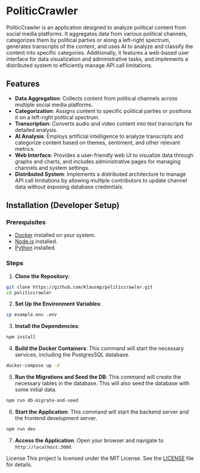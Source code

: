 # PoliticCrawler

PoliticCrawler is an application designed to analyze political content from social media platforms.
It aggregates data
from various political channels, categorizes them by political parties or along a left-right spectrum, generates
transcripts of the content, and uses AI to analyze and classify the content into specific categories.
Additionally,
it features a web-based user interface for data visualization and administrative tasks, and implements a distributed
system to efficiently manage API call limitations.

## Features
- **Data Aggregation**: Collects content from political channels across multiple social media platforms.
- **Categorization**: Assigns content to specific political parties or positions it on a left-right political spectrum.
- **Transcription**: Converts audio and video content into text transcripts for detailed analysis.
- **AI Analysis**: Employs artificial intelligence to analyze transcripts and categorize content based on themes,
  sentiment, and other relevant metrics.
- **Web Interface**: Provides a user-friendly web UI to visualize data through graphs and charts, and includes
  administrative pages for managing channels and system settings.
- **Distributed System**: Implements a distributed architecture to manage API call limitations by allowing multiple
  contributors to update channel data without exposing database credentials.

## Installation (Developer Setup)

### Prerequisites

- [Docker](https://www.docker.com/) installed on your system.
- [Node.js](https://nodejs.org/) installed.
- [Python](https://www.python.org/) installed.

### Steps

1. **Clone the Repository**:

```bash
git clone https://github.com/Klausmp/politiccrawler.git
cd politiccrawler
```

2. **Set Up the Environment Variables**:

```bash
cp example.env .env
```

3. **Install the Dependencies**:
```bash
npm install
```

4. **Build the Docker Containers**:
   This command will start the necessary services, including the PostgresSQL database.

```bash
docker-compose up -d
```

5. **Run the Migrations and Seed the DB**:
   This command will create the necessary tables in the database. This will also seed the database with some initial data.

```bash
npm run db-migrate-and-seed
```

6. **Start the Application**:
   This command will start the backend server and the frontend development server.

```bash
npm run dev
``` 

7. **Access the Application**:
   Open your browser and navigate to `http://localhost:3000`.

License
This project is licensed under the MIT License. See the [LICENSE](./LICENSE) file for details.


